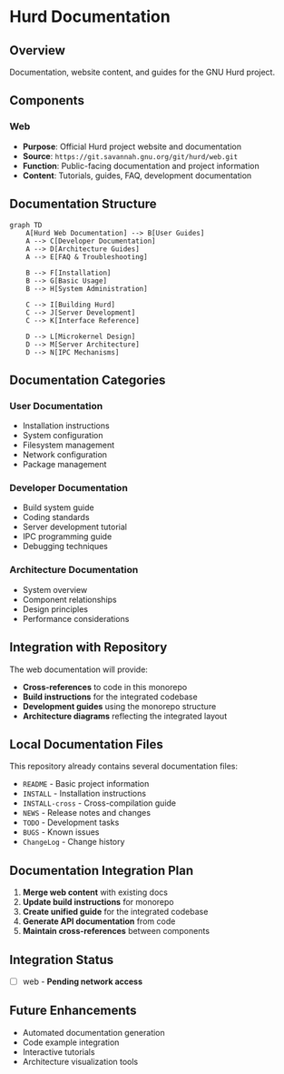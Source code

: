 # Hurd Documentation

## Overview
Documentation, website content, and guides for the GNU Hurd project.

## Components

### Web
- **Purpose**: Official Hurd project website and documentation
- **Source**: `https://git.savannah.gnu.org/git/hurd/web.git`
- **Function**: Public-facing documentation and project information
- **Content**: Tutorials, guides, FAQ, development documentation

## Documentation Structure
```mermaid
graph TD
    A[Hurd Web Documentation] --> B[User Guides]
    A --> C[Developer Documentation]
    A --> D[Architecture Guides]
    A --> E[FAQ & Troubleshooting]
    
    B --> F[Installation]
    B --> G[Basic Usage]
    B --> H[System Administration]
    
    C --> I[Building Hurd]
    C --> J[Server Development]
    C --> K[Interface Reference]
    
    D --> L[Microkernel Design]
    D --> M[Server Architecture]
    D --> N[IPC Mechanisms]
```

## Documentation Categories

### User Documentation
- Installation instructions
- System configuration
- Filesystem management
- Network configuration
- Package management

### Developer Documentation
- Build system guide
- Coding standards
- Server development tutorial
- IPC programming guide
- Debugging techniques

### Architecture Documentation
- System overview
- Component relationships
- Design principles
- Performance considerations

## Integration with Repository
The web documentation will provide:
- **Cross-references** to code in this monorepo
- **Build instructions** for the integrated codebase
- **Development guides** using the monorepo structure
- **Architecture diagrams** reflecting the integrated layout

## Local Documentation Files
This repository already contains several documentation files:
- `README` - Basic project information
- `INSTALL` - Installation instructions
- `INSTALL-cross` - Cross-compilation guide
- `NEWS` - Release notes and changes
- `TODO` - Development tasks
- `BUGS` - Known issues
- `ChangeLog` - Change history

## Documentation Integration Plan
1. **Merge web content** with existing docs
2. **Update build instructions** for monorepo
3. **Create unified guide** for the integrated codebase
4. **Generate API documentation** from code
5. **Maintain cross-references** between components

## Integration Status
- [ ] web - **Pending network access**

## Future Enhancements
- Automated documentation generation
- Code example integration
- Interactive tutorials
- Architecture visualization tools